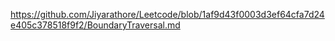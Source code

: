 https://github.com/Jiyarathore/Leetcode/blob/1af9d43f0003d3ef64cfa7d24e405c378518f9f2/BoundaryTraversal.md
